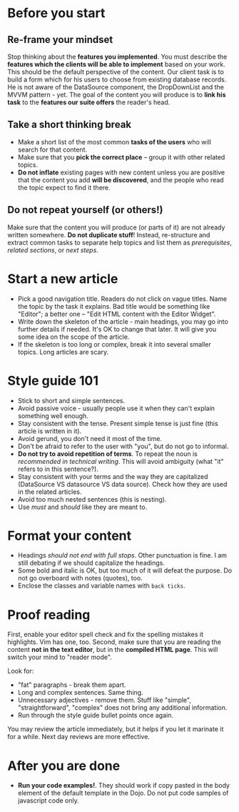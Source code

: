 # Before you start

## Re-frame your mindset

Stop thinking about the **features you implemented**. You must describe the **features which the clients will be able to implement** based on your work.
This should be the default perspective of the content. Our client task is to build a form which for his users to choose from existing database records.
He is not aware of the DataSource component, the DropDownList and the MVVM pattern - yet.
The goal of the content you will produce is to **link his task** to the **features our suite offers** the reader's head.

## Take a short thinking break

- Make a short list of the most common **tasks of the users** who will search for that content.
- Make sure that you **pick the correct place** – group it with other related topics.
- **Do not inflate** existing pages with new content unless you are positive that the content you add **will be discovered**, and the people who read the topic expect to find it there.

## Do not repeat yourself (or others!)

Make sure that the content you will produce (or parts of it) are not already written somewhere. **Do not duplicate stuff**!
Instead, re-structure and extract common tasks to separate help topics and list them as *prerequisites*, *related sections*, or *next steps*.

# Start a new article

- Pick a good navigation title. Readers do not click on vague titles. Name the topic by the task it explains. Bad title would be something like "Editor"; a better one – "Edit HTML content with the Editor Widget".
- Write down the skeleton of the article - main headings, you may go into further details if needed. It's OK to change that later. It will give you some idea on the scope of the article.
- If the skeleton is too long or complex, break it into several smaller topics. Long articles are scary.

# Style guide 101

- Stick to short and simple sentences.
- Avoid passive voice - usually people use it when they can't explain something well enough.
- Stay consistent with the tense. Present simple tense is just fine (this article is written in it).
- Avoid gerund, you don't need it most of the time.
- Don't be afraid to refer to the user with "you", but do not go to informal.
- **Do not try to avoid repetition of terms**. To repeat the noun is *recommended in technical writing*. This will avoid ambiguity (what "it" refers to in this sentence?).
- Stay consistent with your terms and the way they are capitalized (DataSource VS datasource VS data source). Check how they are used in the related articles.
- Avoid too much nested sentences (this is nesting).
- Use *must* and *should* like they are meant to.

# Format your content

- Headings *should not end with full stops*. Other punctuation is fine. I am still debating if we should capitalize the headings.
- Some bold and italic is OK, but too much of it will defeat the purpose. Do not go overboard with notes (quotes), too.
- Enclose the classes and variable names with `back ticks`.

# Proof reading

First, enable your editor spell check and fix the spelling mistakes it highlights. Vim has one, too.
Second, make sure that you are reading the content **not in the text editor**, but in the **compiled HTML page**. This will switch your mind to "reader mode".

Look for:
 - "fat" paragraphs - break them apart.
 - Long and complex sentences. Same thing.
 - Unnecessary adjectives - remove them. Stuff like "simple", "straightforward", "complex" does not bring any additional information.
 - Run through the style guide bullet points once again.

You may review the article immediately, but it helps if you let it marinate it for a while. Next day reviews are more effective.

# After you are done

- **Run your code examples!**. They should work if copy pasted in the body element of the default template in the Dojo. Do not put code samples of javascript code only.
